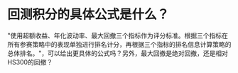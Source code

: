 # 回测积分的具体公式是什么？

"使用超额收益、年化波动率、最大回撤三个指标作为评分标准。根据三个指标在所有参赛策略中的表现单独进行排名计分，再根据三个指标的排名信息计算策略的总体排名。"，可以给出更具体的公式吗？另外，最大回撤是绝对回撤，还是相对HS300的回撤？